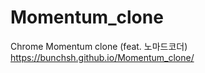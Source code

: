 # Momentum_clone
Chrome Momentum clone (feat. 노마드코더) </br>
https://bunchsh.github.io/Momentum_clone/
